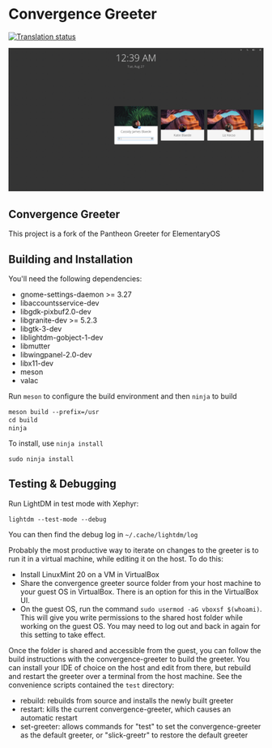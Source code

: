 # Convergence Greeter

[![Translation status](https://l10n.elementary.io/widgets/desktop/-/greeter/svg-badge.svg)](https://l10n.elementary.io/engage/desktop/?utm_source=widget)

![Screenshot](data/screenshot.png?raw=true)

## Convergence Greeter
This project is a fork of the Pantheon Greeter for ElementaryOS

## Building and Installation

You'll need the following dependencies:

* gnome-settings-daemon >= 3.27
* libaccountsservice-dev
* libgdk-pixbuf2.0-dev
* libgranite-dev >= 5.2.3
* libgtk-3-dev
* liblightdm-gobject-1-dev
* libmutter
* libwingpanel-2.0-dev
* libx11-dev
* meson
* valac

Run `meson` to configure the build environment and then `ninja` to build

    meson build --prefix=/usr
    cd build
    ninja

To install, use `ninja install`

    sudo ninja install

## Testing & Debugging

Run LightDM in test mode with Xephyr:

    lightdm --test-mode --debug

You can then find the debug log in `~/.cache/lightdm/log`

Probably the most productive way to iterate on changes to the greeter is to run it in a virtual machine, while editing it on the host.  To do this:

- Install LinuxMint 20 on a VM in VirtualBox
- Share the convergence greeter source folder from your host machine to your guest OS in VirtualBox.  There is an option for this in the VirtualBox UI.
- On the guest OS, run the command `sudo usermod -aG vboxsf $(whoami)`.  This will give you write permissions to the shared host folder while working on the guest OS.  You may need to log out and back in again for this setting to take effect.

Once the folder is shared and accessible from the guest, you can follow the build instructions with the convergence-greeter to build the greeter.  You can install your IDE of choice on the host and edit from there, but rebuild and restart the greeter over a terminal from the host machine.  See the convenience scripts contained the `test` directory:

- rebuild: rebuilds from source and installs the newly built greeter
- restart: kills the current convergence-greeter, which causes an automatic restart
- set-greeter: allows commands for "test" to set the convergence-greeter as the default greeter, or "slick-greetr" to restore the default greeter


